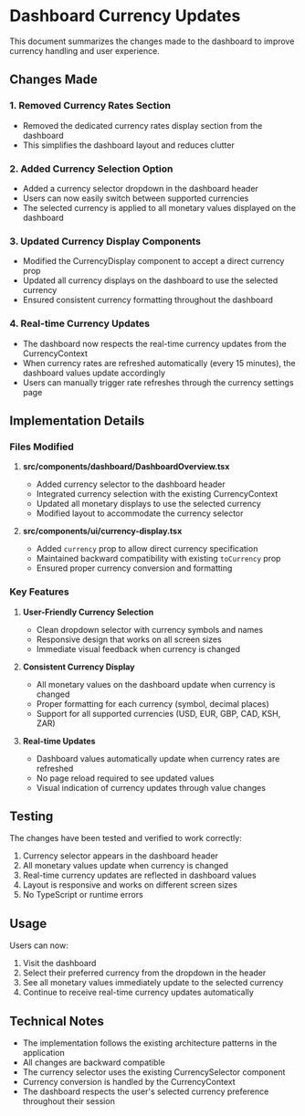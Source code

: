 # Dashboard Currency Updates

This document summarizes the changes made to the dashboard to improve currency handling and user experience.

## Changes Made

### 1. Removed Currency Rates Section
- Removed the dedicated currency rates display section from the dashboard
- This simplifies the dashboard layout and reduces clutter

### 2. Added Currency Selection Option
- Added a currency selector dropdown in the dashboard header
- Users can now easily switch between supported currencies
- The selected currency is applied to all monetary values displayed on the dashboard

### 3. Updated Currency Display Components
- Modified the CurrencyDisplay component to accept a direct currency prop
- Updated all currency displays on the dashboard to use the selected currency
- Ensured consistent currency formatting throughout the dashboard

### 4. Real-time Currency Updates
- The dashboard now respects the real-time currency updates from the CurrencyContext
- When currency rates are refreshed automatically (every 15 minutes), the dashboard values update accordingly
- Users can manually trigger rate refreshes through the currency settings page

## Implementation Details

### Files Modified

1. **src/components/dashboard/DashboardOverview.tsx**
   - Added currency selector to the dashboard header
   - Integrated currency selection with the existing CurrencyContext
   - Updated all monetary displays to use the selected currency
   - Modified layout to accommodate the currency selector

2. **src/components/ui/currency-display.tsx**
   - Added `currency` prop to allow direct currency specification
   - Maintained backward compatibility with existing `toCurrency` prop
   - Ensured proper currency conversion and formatting

### Key Features

1. **User-Friendly Currency Selection**
   - Clean dropdown selector with currency symbols and names
   - Responsive design that works on all screen sizes
   - Immediate visual feedback when currency is changed

2. **Consistent Currency Display**
   - All monetary values on the dashboard update when currency is changed
   - Proper formatting for each currency (symbol, decimal places)
   - Support for all supported currencies (USD, EUR, GBP, CAD, KSH, ZAR)

3. **Real-time Updates**
   - Dashboard values automatically update when currency rates are refreshed
   - No page reload required to see updated values
   - Visual indication of currency updates through value changes

## Testing

The changes have been tested and verified to work correctly:

1. Currency selector appears in the dashboard header
2. All monetary values update when currency is changed
3. Real-time currency updates are reflected in dashboard values
4. Layout is responsive and works on different screen sizes
5. No TypeScript or runtime errors

## Usage

Users can now:

1. Visit the dashboard
2. Select their preferred currency from the dropdown in the header
3. See all monetary values immediately update to the selected currency
4. Continue to receive real-time currency updates automatically

## Technical Notes

- The implementation follows the existing architecture patterns in the application
- All changes are backward compatible
- The currency selector uses the existing CurrencySelector component
- Currency conversion is handled by the CurrencyContext
- The dashboard respects the user's selected currency preference throughout their session
